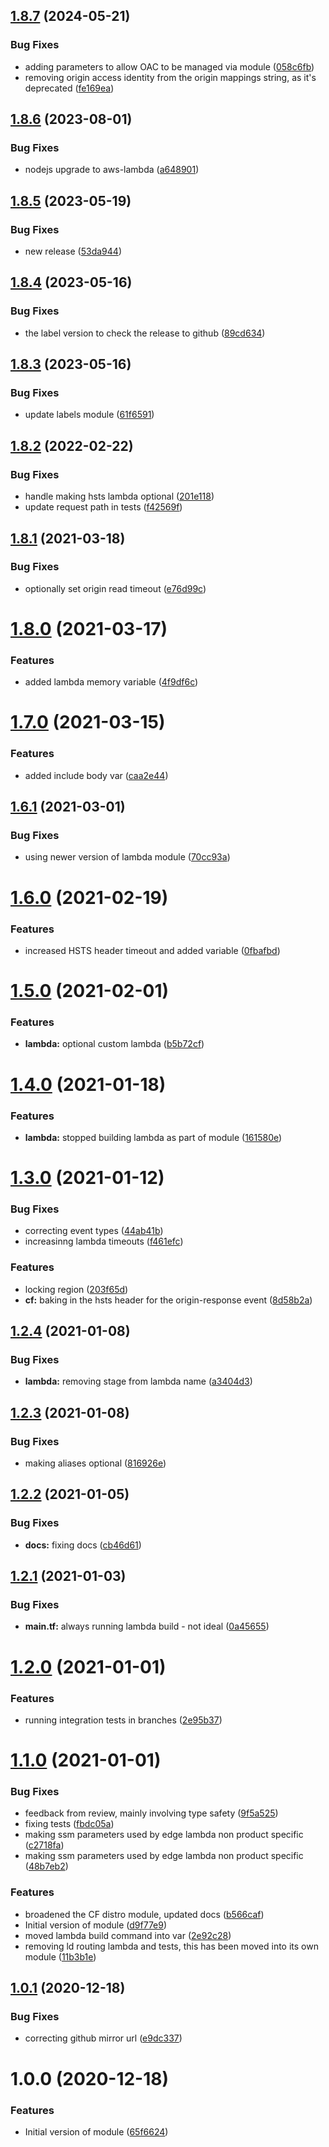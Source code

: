 ## [1.8.7](http://bitbucket.org/adaptavistlabs/module-aws-cloudfront-edge-lambda/compare/v1.8.6...v1.8.7) (2024-05-21)


### Bug Fixes

* adding parameters to allow OAC to be managed via module ([058c6fb](http://bitbucket.org/adaptavistlabs/module-aws-cloudfront-edge-lambda/commits/058c6fb2bd0811a8f241dc4d47b1564eaf733ebb))
* removing origin access identity from the origin mappings string, as it's deprecated ([fe169ea](http://bitbucket.org/adaptavistlabs/module-aws-cloudfront-edge-lambda/commits/fe169ea14f4f27e11a6ef6c09e6d637fb0d46e00))

## [1.8.6](http://bitbucket.org/adaptavistlabs/module-aws-cloudfront-edge-lambda/compare/v1.8.5...v1.8.6) (2023-08-01)


### Bug Fixes

* nodejs upgrade to aws-lambda ([a648901](http://bitbucket.org/adaptavistlabs/module-aws-cloudfront-edge-lambda/commits/a64890121386f8f8f605920c9889548a855f2cdd))

## [1.8.5](http://bitbucket.org/adaptavistlabs/module-aws-cloudfront-edge-lambda/compare/v1.8.4...v1.8.5) (2023-05-19)


### Bug Fixes

* new release ([53da944](http://bitbucket.org/adaptavistlabs/module-aws-cloudfront-edge-lambda/commits/53da944c5ef270d0cc82cb5f429169014e484be2))

## [1.8.4](http://bitbucket.org/adaptavistlabs/module-aws-cloudfront-edge-lambda/compare/v1.8.3...v1.8.4) (2023-05-16)


### Bug Fixes

* the label version to check the release to github ([89cd634](http://bitbucket.org/adaptavistlabs/module-aws-cloudfront-edge-lambda/commits/89cd6340830dadca86ff0bab916fdd259d9fcf91))

## [1.8.3](http://bitbucket.org/adaptavistlabs/module-aws-cloudfront-edge-lambda/compare/v1.8.2...v1.8.3) (2023-05-16)


### Bug Fixes

* update labels module ([61f6591](http://bitbucket.org/adaptavistlabs/module-aws-cloudfront-edge-lambda/commits/61f65913f36f1f97906509e01cc41d218bf77e19))

## [1.8.2](http://bitbucket.org/adaptavistlabs/module-aws-cloudfront-edge-lambda/compare/v1.8.1...v1.8.2) (2022-02-22)


### Bug Fixes

* handle making hsts lambda optional ([201e118](http://bitbucket.org/adaptavistlabs/module-aws-cloudfront-edge-lambda/commits/201e1187063b337b14165abab023649b8eeff7ad))
* update request path in tests ([f42569f](http://bitbucket.org/adaptavistlabs/module-aws-cloudfront-edge-lambda/commits/f42569f3ee28c81e86e992576fb6a3b11b6baacb))

## [1.8.1](http://bitbucket.org/adaptavistlabs/module-aws-cloudfront-edge-lambda/compare/v1.8.0...v1.8.1) (2021-03-18)


### Bug Fixes

* optionally set origin read timeout ([e76d99c](http://bitbucket.org/adaptavistlabs/module-aws-cloudfront-edge-lambda/commits/e76d99cd662a511117f9caf7ed1645cd0bea01ae))

# [1.8.0](http://bitbucket.org/adaptavistlabs/module-aws-cloudfront-edge-lambda/compare/v1.7.0...v1.8.0) (2021-03-17)


### Features

* added lambda memory variable ([4f9df6c](http://bitbucket.org/adaptavistlabs/module-aws-cloudfront-edge-lambda/commits/4f9df6cd2db158b90c973e72b3021e7070e0479a))

# [1.7.0](http://bitbucket.org/adaptavistlabs/module-aws-cloudfront-edge-lambda/compare/v1.6.1...v1.7.0) (2021-03-15)


### Features

* added include body var ([caa2e44](http://bitbucket.org/adaptavistlabs/module-aws-cloudfront-edge-lambda/commits/caa2e442fcdfd966a74a1f95c8c97e159402490a))

## [1.6.1](http://bitbucket.org/adaptavistlabs/module-aws-cloudfront-edge-lambda/compare/v1.6.0...v1.6.1) (2021-03-01)


### Bug Fixes

* using newer version of lambda module ([70cc93a](http://bitbucket.org/adaptavistlabs/module-aws-cloudfront-edge-lambda/commits/70cc93af468d829c218c1ddcdf1dead449425d01))

# [1.6.0](http://bitbucket.org/adaptavistlabs/module-aws-cloudfront-edge-lambda/compare/v1.5.0...v1.6.0) (2021-02-19)


### Features

* increased HSTS header timeout and added variable ([0fbafbd](http://bitbucket.org/adaptavistlabs/module-aws-cloudfront-edge-lambda/commits/0fbafbd64f7671b216b3b1822b3cea89ac0b5703))

# [1.5.0](http://bitbucket.org/adaptavistlabs/module-aws-cloudfront-edge-lambda/compare/v1.4.0...v1.5.0) (2021-02-01)


### Features

* **lambda:** optional custom lambda ([b5b72cf](http://bitbucket.org/adaptavistlabs/module-aws-cloudfront-edge-lambda/commits/b5b72cf35a6a3aeb83acf207cb0a512a13c3202b))

# [1.4.0](http://bitbucket.org/adaptavistlabs/module-aws-cloudfront-edge-lambda/compare/v1.3.0...v1.4.0) (2021-01-18)


### Features

* **lambda:** stopped building lambda as part of module ([161580e](http://bitbucket.org/adaptavistlabs/module-aws-cloudfront-edge-lambda/commits/161580e0423cd7e7a38c76be20579b1754b8bd26))

# [1.3.0](http://bitbucket.org/adaptavistlabs/module-aws-cloudfront-edge-lambda/compare/v1.2.4...v1.3.0) (2021-01-12)


### Bug Fixes

* correcting event types ([44ab41b](http://bitbucket.org/adaptavistlabs/module-aws-cloudfront-edge-lambda/commits/44ab41bd451a8d4ade8e482921dc673cb442d0a8))
* increasinng lambda timeouts ([f461efc](http://bitbucket.org/adaptavistlabs/module-aws-cloudfront-edge-lambda/commits/f461efc0a4e4b3ddfa78dec9e1235953abeea2f1))


### Features

* locking region ([203f65d](http://bitbucket.org/adaptavistlabs/module-aws-cloudfront-edge-lambda/commits/203f65d40abbaf8d57f3bfaff8b19265e0592fbb))
* **cf:** baking in the hsts header for the origin-response event ([8d58b2a](http://bitbucket.org/adaptavistlabs/module-aws-cloudfront-edge-lambda/commits/8d58b2ade30ce38106edf4231295e511e0f5b038))

## [1.2.4](http://bitbucket.org/adaptavistlabs/module-aws-cloudfront-edge-lambda/compare/v1.2.3...v1.2.4) (2021-01-08)


### Bug Fixes

* **lambda:** removing stage from lambda name ([a3404d3](http://bitbucket.org/adaptavistlabs/module-aws-cloudfront-edge-lambda/commits/a3404d3509db3c4b1fe338973ddfa27dbcd4f6ad))

## [1.2.3](http://bitbucket.org/adaptavistlabs/module-aws-cloudfront-edge-lambda/compare/v1.2.2...v1.2.3) (2021-01-08)


### Bug Fixes

* making aliases optional ([816926e](http://bitbucket.org/adaptavistlabs/module-aws-cloudfront-edge-lambda/commits/816926e2978726693d38390809918561a4fff9f0))

## [1.2.2](http://bitbucket.org/adaptavistlabs/module-aws-cloudfront-edge-lambda/compare/v1.2.1...v1.2.2) (2021-01-05)


### Bug Fixes

* **docs:** fixing docs ([cb46d61](http://bitbucket.org/adaptavistlabs/module-aws-cloudfront-edge-lambda/commits/cb46d61d7b04c2ccf9e6106a8bc2bf87988810a5))

## [1.2.1](http://bitbucket.org/adaptavistlabs/module-aws-cloudfront-edge-lambda/compare/v1.2.0...v1.2.1) (2021-01-03)


### Bug Fixes

* **main.tf:** always running lambda build - not ideal ([0a45655](http://bitbucket.org/adaptavistlabs/module-aws-cloudfront-edge-lambda/commits/0a45655d1af76a4ddfccf861353c6316de20e68f))

# [1.2.0](http://bitbucket.org/adaptavistlabs/module-aws-cloudfront-edge-lambda/compare/v1.1.0...v1.2.0) (2021-01-01)


### Features

* running integration tests in branches ([2e95b37](http://bitbucket.org/adaptavistlabs/module-aws-cloudfront-edge-lambda/commits/2e95b37b444dc28b536d2179cd83d64eefe94533))

# [1.1.0](http://bitbucket.org/adaptavistlabs/module-aws-cloudfront-edge-lambda/compare/v1.0.1...v1.1.0) (2021-01-01)


### Bug Fixes

* feedback from review, mainly involving type safety ([9f5a525](http://bitbucket.org/adaptavistlabs/module-aws-cloudfront-edge-lambda/commits/9f5a525b91152779842bf7bc136caaae5384dcc6))
* fixing tests ([fbdc05a](http://bitbucket.org/adaptavistlabs/module-aws-cloudfront-edge-lambda/commits/fbdc05a03e6e2794727fffcb78004f8d561e592a))
* making ssm parameters used by edge lambda non product specific ([c2718fa](http://bitbucket.org/adaptavistlabs/module-aws-cloudfront-edge-lambda/commits/c2718fa3e0dbcdf99da32626afbfdbff9469cf42))
* making ssm parameters used by edge lambda non product specific ([48b7eb2](http://bitbucket.org/adaptavistlabs/module-aws-cloudfront-edge-lambda/commits/48b7eb21ef778650df057e57f9b997470582cedb))


### Features

* broadened the CF distro module, updated docs ([b566caf](http://bitbucket.org/adaptavistlabs/module-aws-cloudfront-edge-lambda/commits/b566cafc3b0d62f71cc2904dd8d328e16a46d059))
* Initial version of module ([d9f77e9](http://bitbucket.org/adaptavistlabs/module-aws-cloudfront-edge-lambda/commits/d9f77e92b28716b4741a4cf510e748bc55336a24))
* moved lambda build command into var ([2e92c28](http://bitbucket.org/adaptavistlabs/module-aws-cloudfront-edge-lambda/commits/2e92c28a426faee95eb337f749deaaebf51bb8dc))
* removing ld routing lambda and tests, this has been moved into its own module ([11b3b1e](http://bitbucket.org/adaptavistlabs/module-aws-cloudfront-edge-lambda/commits/11b3b1e493a6b9b9d7ee0cb986dbd68aebd24916))

## [1.0.1](http://bitbucket.org/adaptavistlabs/module-aws-cloudfront-edge-lambda/compare/v1.0.0...v1.0.1) (2020-12-18)


### Bug Fixes

* correcting github mirror url ([e9dc337](http://bitbucket.org/adaptavistlabs/module-aws-cloudfront-edge-lambda/commits/e9dc3371ba217cccef463401c9086ba96a17a0d5))

# 1.0.0 (2020-12-18)


### Features

* Initial version of module ([65f6624](http://bitbucket.org/adaptavistlabs/module-aws-cloudfront-edge-lambda/commits/65f66249ef45fa73f331bddd871fb6bf765dfbe8))

